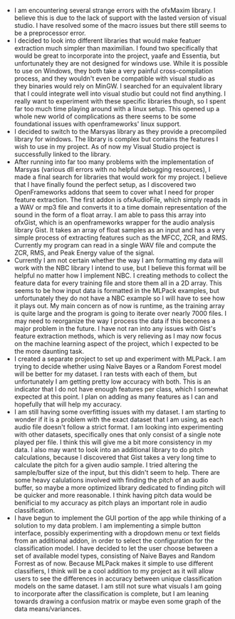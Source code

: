 * I am encountering several strange errors with the ofxMaxim library. I believe this is due to the lack of support with the lasted version of visual studio. I have resolved some of the macro issues but there still seems to be a preprocessor error.
* I decided to look into different libraries that would make featuer extraction much simpler than maximilian. I found two specifically that would be great to incorporate into the project, yaafe and Essentia, but unfortunately they are not designed for windows use. While it is possible to use on Windows, they both take a very painful cross-compilation process, and they wouldn't even be compatible with visual studio as they binaries would rely on MinGW. I searched for an equivalent library that I could integrate well into visual studio but could not find anything. I really want to experiment with these specific libraries though, so I spent far too much time playing around with a linux setup. This opened up a whole new world of complications as there seems to be some foundational issues with openframeworks' linux support.
* I decided to switch to the Marsyas library as they provide a precompiled library for windows. The library is complex but contains the features I wish to use in my project. As of now my Visual Studio project is successfully linked to the library.
* After running into far too many problems with the implementation of Marsyas (various dll errors with no helpful debugging resources), I made a final search for libraries that would work for my project. I believe that I have finally found the perfect setup, as I discovered two OpenFrameworks addons that seem to cover what I need for proper feature extraction. The first addon is ofxAudioFile, which simply reads in a WAV or mp3 file and converts it to a time domain representation of the sound in the form of a float array. I am able to pass this array into ofxGist, which is an openframeworks wrapper for the audio analysis library Gist. It takes an array of float samples as an input and has a very simple process of extracting features such as the MFCC, ZCR, and RMS. Currently my program can read in a single WAV file and compute the ZCR, RMS, and Peak Energy value of the signal.
* Currently I am not certain whether the way I am formatting my data will work with the NBC library I intend to use, but I believe this format will be helpful no matter how I implement NBC. I creating methods to collect the feature data for every training file and store them all in a 2D array. This seems to be how input data is formatted in the MLPack examples, but unfortunately they do not have a NBC example so I will have to see how it plays out. My main concern as of now is runtime, as the training array is quite large and the program is going to iterate over nearly 7000 files. I may need to reorganize the way I process the data if this becomes a major problem in the future. I have not ran into any issues with Gist's feature extraction methods, which is very relieving as I may now focus on the machine learning aspect of the project, which I expected to be the more daunting task.
* I created a separate project to set up and experiment with MLPack. I am trying to decide whether using Naive Bayes or a Random Forest model will be better for my dataset. I ran tests with each of them, but unfortunately I am getting pretty low accuracy with both. This is an indicator that I do not have enough features per class, which I somewhat expected at this point. I plan on adding as many features as I can and hopefully that will help my accuracy.
* I am still having some overfitting issues with my dataset. I am starting to wonder if it is a problem with the exact dataset that I am using, as each audio file doesn't follow a strict format. I am looking into experimenting with other datasets, specifically ones that only consist of a single note played per file. I think this will give me a bit more consistency in my data. I also may want to look into an additional library to do pitch calculations, because I discovered that Gist takes a very long time to calculate the pitch for a given audio sample. I tried altering the sample/buffer size of the input, but this didn't seem to help. There are some heavy calulations involved with finding the pitch of an audio buffer, so maybe a more optimized library dedicated to finding pitch will be quicker and more reasonable. I think having pitch data would be benificial to my accuracy as pitch plays an important role in audio classification.
* I have begun to implement the GUI portion of the app while thinking of a solution to my data problem. I am implementing a simple button interface, possibly experimenting with a dropdown menu or text fields from an additional addon, in order to select the configuration for the classification model. I have decided to let the user choose between a set of available model types, consisting of Naive Bayes and Random Forrest as of now. Because MLPack makes it simple to use different classifiers, I think will be a cool addition to my project as it will allow users to see the differences in accuracy between unique classification models on the same dataset. I am still not sure what visuals I am going to incorporate after the classification is complete, but I am leaning towards drawing a confusion matrix or maybe even some graph of the data means/variances.
